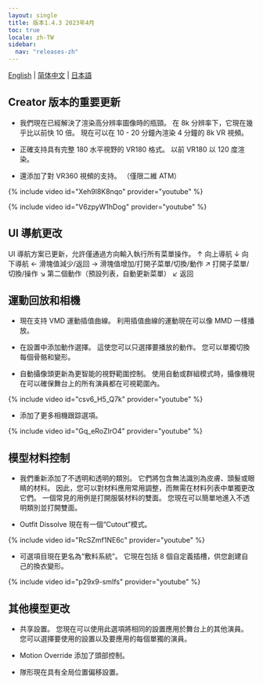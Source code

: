 ```yaml
---
layout: single
title: 版本1.4.3 2023年4月
toc: true
locale: zh-TW
sidebar:
  nav: "releases-zh"
---
```

[English](/dancexr/releases/1.4.3) | [简体中文](/zh/dancexr/releases/1.4.3) | [日本語](/jp/dancexr/releases/1.4.3)


## Creator 版本的重要更新

* 我們現在已經解決了渲染高分辨率圖像時的瓶頸。 在 8k 分辨率下，它現在幾乎比以前快 10 倍。 現在可以在 10 - 20 分鐘內渲染 4 分鐘的 8k VR 視頻。

* 正確支持具有完整 180 水平視野的 VR180 格式。 以前 VR180 以 120 度渲染。

* 還添加了對 VR360 視頻的支持。 （僅限二維 ATM）

{% include video id="Xeh9l8K8nqo" provider="youtube" %}

{% include video id="V6zpyW1hDog" provider="youtube" %}


## UI 導航更改

UI 導航方案已更新，允許僅通過方向輸入執行所有菜單操作。
  ↑ 向上導航
  ↓ 向下導航
  ← 滑塊值減少/返回
  → 滑塊值增加/打開子菜單/切換/動作
  ↗ 打開子菜單/切換/操作
  ↘ 第二個動作（預設列表，自動更新菜單）
  ↙ 返回
 

## 運動回放和相機

* 現在支持 VMD 運動插值曲線。 利用插值曲線的運動現在可以像 MMD 一樣播放。

* 在設置中添加動作選擇。 這使您可以只選擇要播放的動作。 您可以單獨切換每個骨骼和變形。

* 自動攝像頭更新為更智能的視野範圍控制。 使用自動或群組模式時，攝像機現在可以確保舞台上的所有演員都在可視範圍內。

{% include video id="csv6_H5_Q7k" provider="youtube" %}

* 添加了更多相機跟踪選項。

{% include video id="Gq_eRoZIrO4" provider="youtube" %}


## 模型材料控制

* 我們重新添加了不透明和透明的類別。 它們將包含無法識別為皮膚、頭髮或眼睛的材料。 因此，您可以對材料應用常用調整，而無需在材料列表中單獨更改它們。 一個常見的用例是打開服裝材料的雙面。 您現在可以簡單地進入不透明類別並打開雙面。

* Outfit Dissolve 現在有一個“Cutout”模式。

{% include video id="RcSZmf1NE6c" provider="youtube" %}

* 可選項目現在更名為“敷料系統”。 它現在包括 8 個自定義插槽，供您創建自己的換衣變形。

{% include video id="p29x9-smIfs" provider="youtube" %}


## 其他模型更改

* 共享設置。 您現在可以使用此選項將相同的設置應用於舞台上的其他演員。 您可以選擇要使用的設置以及要應用的每個單獨的演員。

* Motion Override 添加了頭部控制。

* 隊形現在具有全局位置偏移設置。